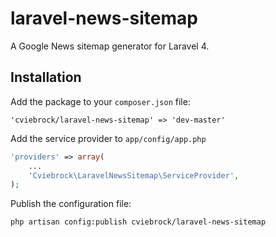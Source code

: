 # laravel-news-sitemap

A Google News sitemap generator for Laravel 4.



## Installation

Add the package to your `composer.json` file:

```
'cviebrock/laravel-news-sitemap' => 'dev-master'
```

Add the service provider to `app/config/app.php`

```php
'providers' => array(
    ...
    'Cviebrock\LaravelNewsSitemap\ServiceProvider',
);
```

Publish the configuration file:

```sh
php artisan config:publish cviebrock/laravel-news-sitemap
```
